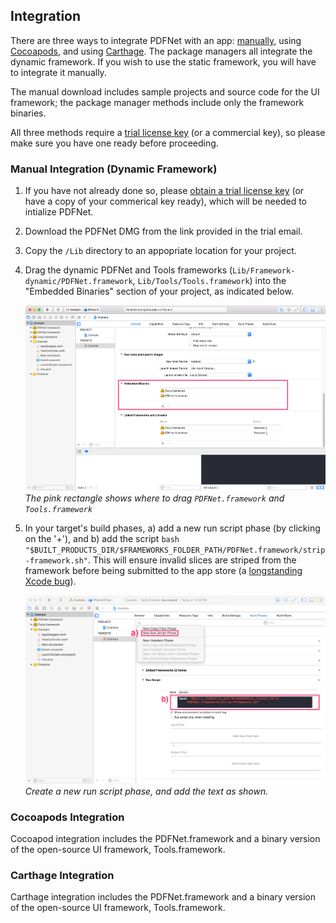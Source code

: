 ## Integration

There are three ways to integrate PDFNet with an app: [manually](./index.html#Manual-Integration), using [Cocoapods](./index.html#Cocoapods), and using [Carthage](./index.html#CocoapodsCarthage). The package managers all integrate the dynamic framework. If you wish to use the static framework, you will have to integrate it manually.

The manual download includes sample projects and source code for the UI framework; the package manager methods include only the framework binaries.

All three methods require a [trial license key](https://www.pdftron.com/pdfnet/mobile/request_trial.html) (or a commercial key), so please make sure you have one ready before proceeding.

### Manual Integration (Dynamic Framework)


1. If you have not already done so, please [obtain a trial license key](https://www.pdftron.com/pdfnet/mobile/request_trial.html) (or have a copy of your commerical key ready), which will be needed to intialize PDFNet.
2. Download the PDFNet DMG from the link provided in the trial email.
3. Copy the `/Lib` directory to an appopriate location for your project.
4. Drag the dynamic PDFNet and Tools frameworks (`Lib/Framework-dynamic/PDFNet.framework`, `Lib/Tools/Tools.framework`) into the "Embedded Binaries" section of your project, as indicated below.

    ![Add the frameworks to the project](add-frameworks.png)  
    _The pink rectangle shows where to drag `PDFNet.framework` and `Tools.framework`_ 

5. In your target's build phases, a) add a new run script phase (by clicking on the '+'), and b) add the script ```bash "$BUILT_PRODUCTS_DIR/$FRAMEWORKS_FOLDER_PATH/PDFNet.framework/strip-framework.sh"```. This will ensure invalid slices are striped from the framework before being submitted to the app store (a [longstanding Xcode bug](http://www.openradar.me/radar?id=6409498411401216)).

    ![Add the script to the project](add-script.png)
    _Create a new run script phase, and add the text as shown._

### Cocoapods Integration

Cocoapod integration includes the PDFNet.framework and a binary version of the open-source UI framework, Tools.framework.

### Carthage Integration

Carthage integration includes the PDFNet.framework and a binary version of the open-source UI framework, Tools.framework.